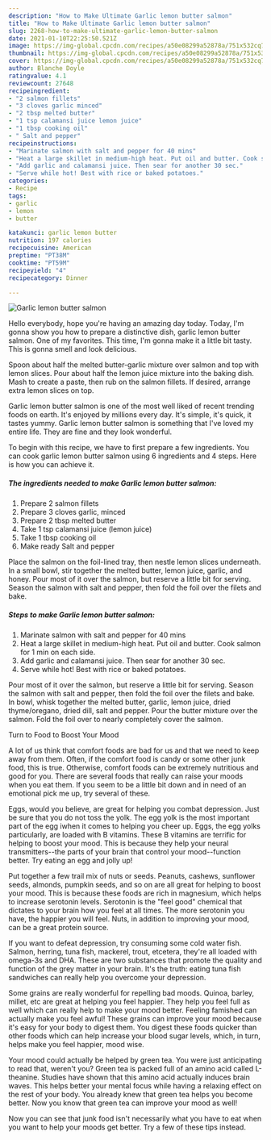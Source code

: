 ```yaml
---
description: "How to Make Ultimate Garlic lemon butter salmon"
title: "How to Make Ultimate Garlic lemon butter salmon"
slug: 2268-how-to-make-ultimate-garlic-lemon-butter-salmon
date: 2021-01-10T22:25:50.521Z
image: https://img-global.cpcdn.com/recipes/a50e08299a52878a/751x532cq70/garlic-lemon-butter-salmon-recipe-main-photo.jpg
thumbnail: https://img-global.cpcdn.com/recipes/a50e08299a52878a/751x532cq70/garlic-lemon-butter-salmon-recipe-main-photo.jpg
cover: https://img-global.cpcdn.com/recipes/a50e08299a52878a/751x532cq70/garlic-lemon-butter-salmon-recipe-main-photo.jpg
author: Blanche Doyle
ratingvalue: 4.1
reviewcount: 27648
recipeingredient:
- "2 salmon fillets"
- "3 cloves garlic minced"
- "2 tbsp melted butter"
- "1 tsp calamansi juice lemon juice"
- "1 tbsp cooking oil"
- " Salt and pepper"
recipeinstructions:
- "Marinate salmon with salt and pepper for 40 mins"
- "Heat a large skillet in medium-high heat. Put oil and butter. Cook salmon for 1 min on each side."
- "Add garlic and calamansi juice. Then sear for another 30 sec."
- "Serve while hot! Best with rice or baked potatoes."
categories:
- Recipe
tags:
- garlic
- lemon
- butter

katakunci: garlic lemon butter 
nutrition: 197 calories
recipecuisine: American
preptime: "PT38M"
cooktime: "PT59M"
recipeyield: "4"
recipecategory: Dinner

---
```



![Garlic lemon butter salmon](https://img-global.cpcdn.com/recipes/a50e08299a52878a/751x532cq70/garlic-lemon-butter-salmon-recipe-main-photo.jpg)

Hello everybody, hope you're having an amazing day today. Today, I'm gonna show you how to prepare a distinctive dish, garlic lemon butter salmon. One of my favorites. This time, I'm gonna make it a little bit tasty. This is gonna smell and look delicious.

Spoon about half the melted butter-garlic mixture over salmon and top with lemon slices. Pour about half the lemon juice mixture into the baking dish. Mash to create a paste, then rub on the salmon fillets. If desired, arrange extra lemon slices on top.

Garlic lemon butter salmon is one of the most well liked of recent trending foods on earth. It's enjoyed by millions every day. It's simple, it's quick, it tastes yummy. Garlic lemon butter salmon is something that I've loved my entire life. They are fine and they look wonderful.


To begin with this recipe, we have to first prepare a few ingredients. You can cook garlic lemon butter salmon using 6 ingredients and 4 steps. Here is how you can achieve it.

<!--inarticleads1-->

##### The ingredients needed to make Garlic lemon butter salmon:

1. Prepare 2 salmon fillets
1. Prepare 3 cloves garlic, minced
1. Prepare 2 tbsp melted butter
1. Take 1 tsp calamansi juice (lemon juice)
1. Take 1 tbsp cooking oil
1. Make ready  Salt and pepper


Place the salmon on the foil-lined tray, then nestle lemon slices underneath. In a small bowl, stir together the melted butter, lemon juice, garlic, and honey. Pour most of it over the salmon, but reserve a little bit for serving. Season the salmon with salt and pepper, then fold the foil over the filets and bake. 

<!--inarticleads2-->

##### Steps to make Garlic lemon butter salmon:

1. Marinate salmon with salt and pepper for 40 mins
1. Heat a large skillet in medium-high heat. Put oil and butter. Cook salmon for 1 min on each side.
1. Add garlic and calamansi juice. Then sear for another 30 sec.
1. Serve while hot! Best with rice or baked potatoes.


Pour most of it over the salmon, but reserve a little bit for serving. Season the salmon with salt and pepper, then fold the foil over the filets and bake. In bowl, whisk together the melted butter, garlic, lemon juice, dried thyme/oregano, dried dill, salt and pepper. Pour the butter mixture over the salmon. Fold the foil over to nearly completely cover the salmon. 

Turn to Food to Boost Your Mood


A lot of us think that comfort foods are bad for us and that we need to keep away from them. Often, if the comfort food is candy or some other junk food, this is true. Otherwise, comfort foods can be extremely nutritious and good for you. There are several foods that really can raise your moods when you eat them. If you seem to be a little bit down and in need of an emotional pick me up, try several of these.

Eggs, would you believe, are great for helping you combat depression. Just be sure that you do not toss the yolk. The egg yolk is the most important part of the egg iwhen it comes to helping you cheer up. Eggs, the egg yolks particularly, are loaded with B vitamins. These B vitamins are terrific for helping to boost your mood. This is because they help your neural transmitters--the parts of your brain that control your mood--function better. Try eating an egg and jolly up!

Put together a few trail mix of nuts or seeds. Peanuts, cashews, sunflower seeds, almonds, pumpkin seeds, and so on are all great for helping to boost your mood. This is because these foods are rich in magnesium, which helps to increase serotonin levels. Serotonin is the "feel good" chemical that dictates to your brain how you feel at all times. The more serotonin you have, the happier you will feel. Nuts, in addition to improving your mood, can be a great protein source.

If you want to defeat depression, try consuming some cold water fish. Salmon, herring, tuna fish, mackerel, trout, etcetera, they're all loaded with omega-3s and DHA. These are two substances that promote the quality and function of the grey matter in your brain. It's the truth: eating tuna fish sandwiches can really help you overcome your depression. 

Some grains are really wonderful for repelling bad moods. Quinoa, barley, millet, etc are great at helping you feel happier. They help you feel full as well which can really help to make your mood better. Feeling famished can actually make you feel awful! These grains can improve your mood because it's easy for your body to digest them. You digest these foods quicker than other foods which can help increase your blood sugar levels, which, in turn, helps make you feel happier, mood wise.

Your mood could actually be helped by green tea. You were just anticipating to read that, weren't you? Green tea is packed full of an amino acid called L-theanine. Studies have shown that this amino acid actually induces brain waves. This helps better your mental focus while having a relaxing effect on the rest of your body. You already knew that green tea helps you become better. Now you know that green tea can improve your mood as well!

Now you can see that junk food isn't necessarily what you have to eat when you want to help your moods get better. Try  a few  of  these  tips  instead.

